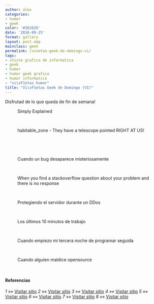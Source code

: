 ```yaml
---
author: alex
categories:
- humor
- geek
color: '#262626'
date: '2016-09-25'
format: gallery
layout: post.amp
mainclass: geek
permalink: /vinetas-geek-de-domingo-vi/
tags:
- chiste grafico de informatica
- geek
- humor
- humor geek grafico
- humor informatico
- "vi\xF1etas humor"
title: "Vi\xF1etas Geek de Domingo (VI)"
---
```


Disfrutad de lo que queda de fin de semana!

<div id="gallery-6" class="gallery galleryid-1734 gallery-columns-1 gallery-size-thumbnail">
<dl class="gallery-item">
<dt class="gallery-icon portrait">
<a href="/img/2013/07/140.jpg"><amp-img on="tap:lightbox1" role="button" tabindex="0" layout="responsive" src="/img/2013/07/140-150x150.jpg" class="attachment-thumbnail" alt="Simply Explained" aria-describedby="gallery-6-1735" width="150px" height="150px" /></a>
</dt>
<dd class="wp-caption-text gallery-caption" id="gallery-6-1735">
      Simply Explained
    </dd>
</dl>
<br  />
<dl class="gallery-item">
<dt class="gallery-icon portrait">
<a href="/img/2013/07/habitable_zone-They-have-a-telescope-pointed-RIGHT-AT-US.png"><amp-img on="tap:lightbox1" role="button" tabindex="0" layout="responsive" src="/img/2013/07/habitable_zone-They-have-a-telescope-pointed-RIGHT-AT-US.png" class="attachment-thumbnail" alt="habitable_zone - They have a telescope pointed RIGHT AT US!" aria-describedby="gallery-6-1736" width="253px" height="306px" /></a>
</dt>
<dd class="wp-caption-text gallery-caption" id="gallery-6-1736">
      habitable_zone - They have a telescope pointed RIGHT AT US!
    </dd>
</dl>
<br  />
<dl class="gallery-item">
<dt class="gallery-icon landscape">
<a href="/img/2013/07/humor-desarrollo-software.jpg"><amp-img on="tap:lightbox1" role="button" tabindex="0" layout="responsive" src="/img/2013/07/humor-desarrollo-software-150x150.jpg" class="attachment-thumbnail" alt="humor-desarrollo-software" width="150px" height="150px" /></a>
</dt>
</dl>
<br  />
<dl class="gallery-item">
<dt class="gallery-icon landscape">
<a href="/img/2013/07/when-a-bug-mysteriously-disappears.gif"><amp-img on="tap:lightbox1" role="button" tabindex="0" layout="responsive" src="/img/2013/07/when-a-bug-mysteriously-disappears-150x150.gif" class="attachment-thumbnail" alt="Cuando un bug desaparece misteriosamente" aria-describedby="gallery-6-1738" width="150px" height="150px" /></a>
</dt>
<dd class="wp-caption-text gallery-caption" id="gallery-6-1738">
      Cuando un bug desaparece misteriosamente
    </dd>
</dl>
<br  />
<dl class="gallery-item">
<dt class="gallery-icon landscape">
<a href="/img/2013/07/tumblr_inline_moij1tHWwa1qz4rgp.gif"><amp-img on="tap:lightbox1" role="button" tabindex="0" layout="responsive" src="/img/2013/07/tumblr_inline_moij1tHWwa1qz4rgp-150x150.gif" class="attachment-thumbnail" alt="When you find a stackoverflow question about your problem and there is no response" aria-describedby="gallery-6-1739" width="150px" height="150px" /></a>
</dt>
<dd class="wp-caption-text gallery-caption" id="gallery-6-1739">
      When you find a stackoverflow question about your problem and there is no response
    </dd>
</dl>
<br  />
<dl class="gallery-item">
<dt class="gallery-icon landscape">
<a href="/img/2013/07/LI3vaSs.gif"><amp-img on="tap:lightbox1" role="button" tabindex="0" layout="responsive" src="/img/2013/07/LI3vaSs-150x150.gif" class="attachment-thumbnail" alt="Protegiendo el servidor durante un DDos" aria-describedby="gallery-6-1741" width="150px" height="150px" /></a>
</dt>
<dd class="wp-caption-text gallery-caption" id="gallery-6-1741">
      Protegiendo el servidor durante un DDos
    </dd>
</dl>
<br  />
<dl class="gallery-item">
<dt class="gallery-icon landscape">
<a href="/img/2013/07/Los-últimos-10-minutos-de-trabajo.gif"><amp-img on="tap:lightbox1" role="button" tabindex="0" layout="responsive" src="/img/2013/07/Los-últimos-10-minutos-de-trabajo-150x150.gif" class="attachment-thumbnail" alt="Los últimos 10 minutos de trabajo" aria-describedby="gallery-6-1742" width="150px" height="150px" /></a>
</dt>
<dd class="wp-caption-text gallery-caption" id="gallery-6-1742">
      Los últimos 10 minutos de trabajo
    </dd>
</dl>
<br  />
<dl class="gallery-item">
<dt class="gallery-icon landscape">
<a href="/img/2013/07/when-I-start-my-third-coding-night-in-a-row.gif"><amp-img on="tap:lightbox1" role="button" tabindex="0" layout="responsive" src="/img/2013/07/when-I-start-my-third-coding-night-in-a-row-150x150.gif" class="attachment-thumbnail" alt="Cuando empiezo mi tercera noche de programar seguida" aria-describedby="gallery-6-1743" width="150px" height="150px" /></a>
</dt>
<dd class="wp-caption-text gallery-caption" id="gallery-6-1743">
      Cuando empiezo mi tercera noche de programar seguida
    </dd>
</dl>
<br  />
<dl class="gallery-item">
<dt class="gallery-icon landscape">
<a href="/img/2013/07/When-someone-vilifies-opensource.gif"><amp-img on="tap:lightbox1" role="button" tabindex="0" layout="responsive" src="/img/2013/07/When-someone-vilifies-opensource-150x150.gif" class="attachment-thumbnail" alt="Cuando alguien maldice opensource" aria-describedby="gallery-6-1740" width="150px" height="150px" /></a>
</dt>
<dd class="wp-caption-text gallery-caption" id="gallery-6-1740">
      Cuando alguien maldice opensource
    </dd>
</dl>
<br  />
</div>

#### Referencias

*1* »» <a href="http://geek-and-poke.com/geekandpoke/2013/6/25/simply-explained" target="_blank">Visitar sitio</a>
*2* »» <a href="http://xkcd.com/1231/" target="_blank">Visitar sitio</a>
*3* »» <a href="http://devopsreactions.tumblr.com/post/54331815989" target="_blank">Visitar sitio</a>
*4* »» <a href="http://thecodinglove.com/post/54511701951/when-a-bug-mysteriously-disappears" target="_blank">Visitar sitio</a>
*5* »» <a href="http://devopsreactions.tumblr.com/post/54819531048" target="_blank">Visitar sitio</a>
*6* »» <a href="http://devopsreactions.tumblr.com/post/54585027874/protecting-your-servers-during-a-ddos" target="_blank">Visitar sitio</a>
*7* »» <a href="http://thecodinglove.com/post/54685719434" target="_blank">Visitar sitio</a>
*8* »» <a href="http://thecodinglove.com/post/54609919840" target="_blank">Visitar sitio</a>
